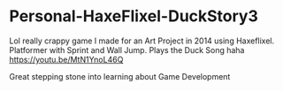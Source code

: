 # Personal-HaxeFlixel-DuckStory3

Lol really crappy game I made for an Art Project in 2014 using Haxeflixel. Platformer with Sprint and Wall Jump.
Plays the Duck Song haha
https://youtu.be/MtN1YnoL46Q

Great stepping stone into learning about Game Development
